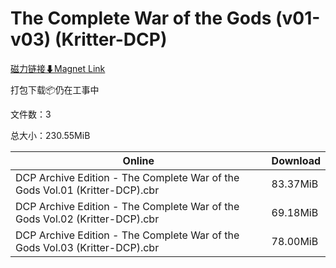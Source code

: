 # The Complete War of the Gods (v01-v03) (Kritter-DCP)

[磁力链接⬇Magnet Link](magnet:?xt=urn:btih:1ff386f0c8c6ca3d9da2d219c862caa34bb30681&dn=The%20Complete%20War%20of%20the%20Gods%20%28v01-v03%29%20%28Kritter-DCP%29)

打包下载📦仍在工事中

文件数：3

总大小：230.55MiB

Online | Download
--- | ---
DCP Archive Edition - The Complete War of the Gods Vol.01 (Kritter-DCP).cbr | 83.37MiB
DCP Archive Edition - The Complete War of the Gods Vol.02 (Kritter-DCP).cbr | 69.18MiB
DCP Archive Edition - The Complete War of the Gods Vol.03 (Kritter-DCP).cbr | 78.00MiB